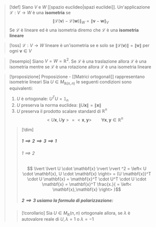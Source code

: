 >[!def]
>Siano $V$ e $W$ [[spazio euclideo|spazi euclidei]]. Un'applicazione $\mathcal{L} : V \to W$ è una **isometria** se $$\|\mathcal{L}(\mathbf{v})-\mathcal{L}(\mathbf{w})\|_{W} = \|\mathbf{v} - \mathbf{w}\|_{V}$$
>Se $\mathcal{L}$ è lineare ed è una isometria diremo che $\mathcal{L}$ è una **isometria lineare**

>[!oss]
>$\mathcal{L} : V \to W$ lineare è un'isometria se e solo se $\|\mathcal{L}(\mathbf{v})\| = \|\mathbf{v}\|$ per ogni $\mathbf{v} \in V$

>[!esempio]
>Siano $V = W = \mathbb{R}^2$. Se $\mathcal{L}$ è una traslazione allora $\mathcal{L}$ è una isometria mentre se $\mathcal{L}$ è una rotazione allora $\mathcal{L}$ è una isometria lineare


>[!proposizione] Proposizione - [[Matrici ortogonali]] rappresentano isometrie lineari
> Sia $U \in M_{\mathbb{R}(n,n)}$ le seguenti condizioni sono equivalenti:
>  1. $U$ è ortogonale: $U^TU = \mathbb{1}_{n}$
>  2. $U$ preserva la norma euclidea: $\|U \mathbf{x}\| = \|\mathbf{x}\|$
>  3. $U$ preserva il prodotto scalare standard di $\mathbb{R}^n$
>    $$ <U\mathbf{x}, U\mathbf{y}> = <\mathbf{x},\mathbf{y}> \qquad \forall\mathbf{x},\mathbf{y} \in \mathbb{R}^n$$
> 
>>[!dim]
>>##### $1 \implies 2 \implies 3 \implies 1$
>>###### $1 \implies 2$
>>$$ \lvert \lvert U \cdot \mathbf{x} \rvert  \rvert ^2 = \left< U \cdot \mathbf{x}, U \cdot \mathbf{x} \right> = (U \mathbf{x})^T \cdot U \mathbf{x} = \mathbf{x}^T \cdot U^T \cdot U \cdot \mathbf{x} = \mathbf{x}^T \frac{x.}{ = \left< \mathbf{x},\mathbf{x} \right> }$$
>>##### $2 \implies 3$ usiamo la formula di polarizzazione:
>>
>
>>[!corollario]
>>Sia $U \in M_{\mathbb{R}}(n,n)$ ortogonale allora, se $\lambda$ è autovalore reale di $U, \lambda =1$ o $\lambda = -1$


